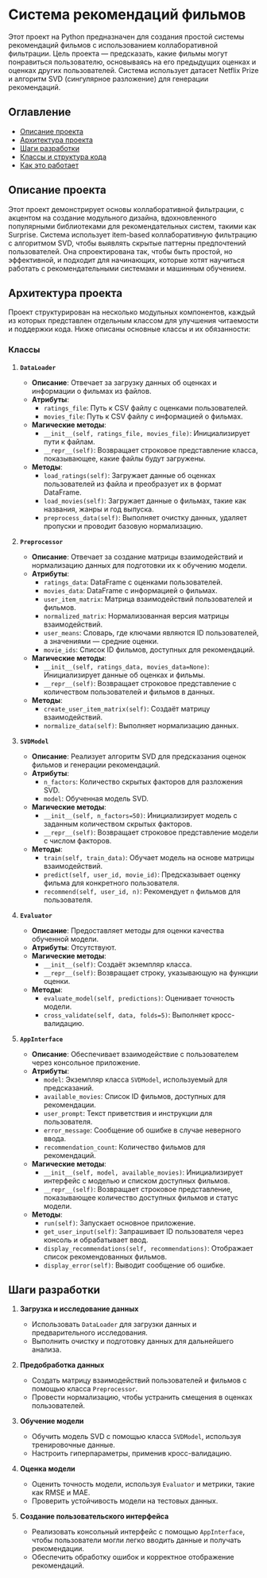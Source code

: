 # Система рекомендаций фильмов

Этот проект на Python предназначен для создания простой системы рекомендаций фильмов с использованием коллаборативной фильтрации. Цель проекта — предсказать, какие фильмы могут понравиться пользователю, основываясь на его предыдущих оценках и оценках других пользователей. Система использует датасет Netflix Prize и алгоритм SVD (сингулярное разложение) для генерации рекомендаций.

## Оглавление
- [Описание проекта](#описание-проекта)
- [Архитектура проекта](#архитектура-проекта)
- [Шаги разработки](#шаги-разработки)
- [Классы и структура кода](#классы-и-структура-кода)
- [Как это работает](#как-это-работает)

## Описание проекта
Этот проект демонстрирует основы коллаборативной фильтрации, с акцентом на создание модульного дизайна, вдохновленного популярными библиотеками для рекомендательных систем, такими как Surprise. Система использует item-based коллаборативную фильтрацию с алгоритмом SVD, чтобы выявлять скрытые паттерны предпочтений пользователей. Она спроектирована так, чтобы быть простой, но эффективной, и подходит для начинающих, которые хотят научиться работать с рекомендательными системами и машинным обучением.

## Архитектура проекта
Проект структурирован на несколько модульных компонентов, каждый из которых представлен отдельным классом для улучшения читаемости и поддержки кода. Ниже описаны основные классы и их обязанности:

### Классы
1. **`DataLoader`**
    - **Описание**: Отвечает за загрузку данных об оценках и информации о фильмах из файлов.
    - **Атрибуты**: 
        - `ratings_file`: Путь к CSV файлу с оценками пользователей.
        - `movies_file`: Путь к CSV файлу с информацией о фильмах.
    - **Магические методы**:
        - `__init__(self, ratings_file, movies_file)`: Инициализирует пути к файлам.
        - `__repr__(self)`: Возвращает строковое представление класса, показывающее, какие файлы будут загружены.
    - **Методы**:
        - `load_ratings(self)`: Загружает данные об оценках пользователей из файла и преобразует их в формат DataFrame.
        - `load_movies(self)`: Загружает данные о фильмах, такие как названия, жанры и год выпуска.
        - `preprocess_data(self)`: Выполняет очистку данных, удаляет пропуски и проводит базовую нормализацию.

2. **`Preprocessor`**
    - **Описание**: Отвечает за создание матрицы взаимодействий и нормализацию данных для подготовки их к обучению модели.
    - **Атрибуты**: 
        - `ratings_data`: DataFrame с оценками пользователей.
        - `movies_data`: DataFrame с информацией о фильмах.
        - `user_item_matrix`: Матрица взаимодействий пользователей и фильмов.
        - `normalized_matrix`: Нормализованная версия матрицы взаимодействий.
        - `user_means`: Словарь, где ключами являются ID пользователей, а значениями — средние оценки.
        - `movie_ids`: Список ID фильмов, доступных для рекомендаций.
    - **Магические методы**:
        - `__init__(self, ratings_data, movies_data=None)`: Инициализирует данные об оценках и фильмы.
        - `__repr__(self)`: Возвращает строковое представление с количеством пользователей и фильмов в данных.
    - **Методы**:
        - `create_user_item_matrix(self)`: Создаёт матрицу взаимодействий.
        - `normalize_data(self)`: Выполняет нормализацию данных.

3. **`SVDModel`**
    - **Описание**: Реализует алгоритм SVD для предсказания оценок фильмов и генерации рекомендаций.
    - **Атрибуты**:
        - `n_factors`: Количество скрытых факторов для разложения SVD.
        - `model`: Обученная модель SVD.
    - **Магические методы**:
        - `__init__(self, n_factors=50)`: Инициализирует модель с заданным количеством скрытых факторов.
        - `__repr__(self)`: Возвращает строковое представление модели с числом факторов.
    - **Методы**:
        - `train(self, train_data)`: Обучает модель на основе матрицы взаимодействий.
        - `predict(self, user_id, movie_id)`: Предсказывает оценку фильма для конкретного пользователя.
        - `recommend(self, user_id, n)`: Рекомендует `n` фильмов для пользователя.

4. **`Evaluator`**
    - **Описание**: Предоставляет методы для оценки качества обученной модели.
    - **Атрибуты**: Отсутствуют.
    - **Магические методы**:
        - `__init__(self)`: Создаёт экземпляр класса.
        - `__repr__(self)`: Возвращает строку, указывающую на функции оценки.
    - **Методы**:
        - `evaluate_model(self, predictions)`: Оценивает точность модели.
        - `cross_validate(self, data, folds=5)`: Выполняет кросс-валидацию.

5. **`AppInterface`**
    - **Описание**: Обеспечивает взаимодействие с пользователем через консольное приложение.
    - **Атрибуты**:
        - `model`: Экземпляр класса `SVDModel`, используемый для предсказаний.
        - `available_movies`: Список ID фильмов, доступных для рекомендации.
        - `user_prompt`: Текст приветствия и инструкции для пользователя.
        - `error_message`: Сообщение об ошибке в случае неверного ввода.
        - `recommendation_count`: Количество фильмов для рекомендаций.
    - **Магические методы**:
        - `__init__(self, model, available_movies)`: Инициализирует интерфейс с моделью и списком доступных фильмов.
        - `__repr__(self)`: Возвращает строковое представление, показывающее количество доступных фильмов и статус модели.
    - **Методы**:
        - `run(self)`: Запускает основное приложение.
        - `get_user_input(self)`: Запрашивает ID пользователя через консоль и обрабатывает ввод.
        - `display_recommendations(self, recommendations)`: Отображает список рекомендованных фильмов.
        - `display_error(self)`: Выводит сообщение об ошибке.

## Шаги разработки
1. **Загрузка и исследование данных**
    - Использовать `DataLoader` для загрузки данных и предварительного исследования.
    - Выполнить очистку и подготовку данных для дальнейшего анализа.

2. **Предобработка данных**
    - Создать матрицу взаимодействий пользователей и фильмов с помощью класса `Preprocessor`.
    - Провести нормализацию, чтобы устранить смещения в оценках пользователей.

3. **Обучение модели**
    - Обучить модель SVD с помощью класса `SVDModel`, используя тренировочные данные.
    - Настроить гиперпараметры, применив кросс-валидацию.

4. **Оценка модели**
    - Оценить точность модели, используя `Evaluator` и метрики, такие как RMSE и MAE.
    - Проверить устойчивость модели на тестовых данных.

5. **Создание пользовательского интерфейса**
    - Реализовать консольный интерфейс с помощью `AppInterface`, чтобы пользователи могли легко вводить данные и получать рекомендации.
    - Обеспечить обработку ошибок и корректное отображение рекомендаций.
